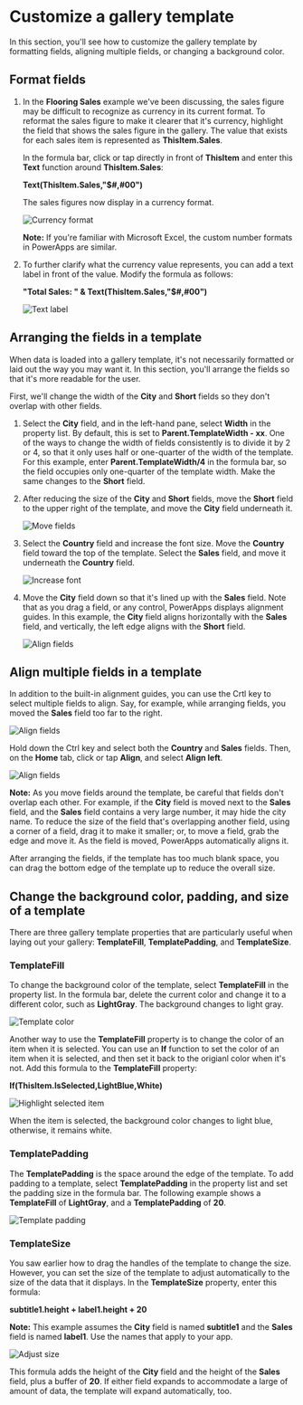 <properties
   pageTitle="Customize a gallery template | Microsoft PowerApps"
   description="Format fields, align multiple fields, and change colors to customize a gallery template"
   services=""
   suite="powerapps"
   documentationCenter="na"
   authors="v-subohe"
   manager="anneta"
   editor=""
   tags=""/>

<tags
   ms.service="powerapps"
   ms.devlang="na"
   ms.topic="get-started-article"
   ms.tgt_pltfrm="na"
   ms.workload="na"
   ms.date="05/15/2017"
   ms.author="v-subohe"/>

# Customize a gallery template
In this section, you'll see how to customize the gallery template by formatting fields, aligning multiple fields, or changing a background color.

## Format fields
1. In the **Flooring Sales** example we've been discussing, the sales figure may be difficult to recognize as currency in its current format. To reformat the sales figure to make it clearer that it's currency, highlight the field that shows the sales figure in the gallery. The value that exists for each sales item is represented as **ThisItem.Sales**.

   In the formula bar, click or tap directly in front of **ThisItem** and enter this **Text** function around **ThisItem.Sales**:

   **Text(ThisItem.Sales,"$#,#00")**

   The sales figures now display in a currency format.  

     ![Currency format](./media/learning-customize-gallery-template/currency-format.png)

   **Note:** If you're familiar with Microsoft Excel, the custom number formats in PowerApps are similar.

2. To further clarify what the currency value represents, you can add a text label in front of the value. Modify the formula as follows:

   **"Total Sales: " & Text(ThisItem.Sales,"$#,#00")**

     ![Text label](./media/learning-customize-gallery-template/currency-label.png)


## Arranging the fields in a template

When data is loaded into a gallery template, it's not necessarily formatted or laid out the way you may want it. In this section, you'll arrange the fields so that it's more readable for the user.

First, we'll change the width of the **City** and **Short** fields so they don't overlap with other fields.

1. Select the **City** field, and in the left-hand pane, select **Width** in the property list. By default, this is set to **Parent.TemplateWidth - xx**. One of the ways to change the width of fields consistently is to divide it by 2 or 4, so that it only uses half or one-quarter of the width of the template. For this example, enter **Parent.TemplateWidth/4** in the formula bar, so the field occupies only one-quarter of the template width. Make the same changes to the **Short** field. 

2. After reducing the size of the **City** and **Short** fields, move the **Short** field to the upper right of the template, and move the **City** field underneath it.

     ![Move fields](./media/learning-customize-gallery-template/city-short-move.png)

3. Select the **Country** field and increase the font size. Move the **Country** field toward the top of the template. Select the **Sales** field, and move it underneath the **Country** field. 

     ![Increase font](./media/learning-customize-gallery-template/increase-font.png)

4. Move the **City** field down so that it's lined up with the **Sales** field. Note that as you drag a field, or any control, PowerApps displays alignment guides. In this example, the **City** field aligns horizontally with the **Sales** field, and vertically, the left edge aligns with the **Short** field.  

     ![Align fields](./media/learning-customize-gallery-template/align-fields.png)


## Align multiple fields in a template

In addition to the built-in alignment guides, you can use the Crtl key to select multiple fields to align. Say, for example, while arranging fields, you moved the **Sales** field too far to the right.

 ![Align fields](./media/learning-customize-gallery-template/out-of-alignment.png)

Hold down the Ctrl key and select both the **Country** and **Sales** fields. Then, on the **Home** tab, click or tap **Align**, and select **Align left**.

![Align fields](./media/learning-customize-gallery-template/align-left.png)

  **Note:** As you move fields around the template, be careful that fields don't overlap each other. For example, if the **City** field is moved next to the **Sales** field, and the **Sales** field contains a very large number, it may hide the city name. To reduce the size of the field that's overlapping another field, using a corner of a field, drag it to make it smaller; or, to move a field, grab the edge and move it. As the field is moved, PowerApps automatically aligns it.

After arranging the fields, if the template has too much blank space, you can drag the bottom edge of the template up to reduce the overall size.

## Change the background color, padding, and size of a template

There are three gallery template properties that are particularly useful when laying out your gallery: **TemplateFill**, **TemplatePadding**, and **TemplateSize**. 

### TemplateFill
To change the background color of the template, select **TemplateFill** in the property list. In the formula bar, delete the current color and change it to a different color, such as **LightGray**. The background changes to light gray.

![Template color](./media/learning-customize-gallery-template/template-fill.png)

Another way to use the **TemplateFill** property is to change the color of an item when it is selected. You can use an **If** function to set the color of an item when it is selected, and then set it back to the origianl color when it's not. Add this formula to the **TemplateFill** property: 

  **If(ThisItem.IsSelected,LightBlue,White)**

  ![Highlight selected item](./media/learning-customize-gallery-template/highlight-selected.png)

When the item is selected, the background color changes to light blue, otherwise, it remains white.


### TemplatePadding
The **TemplatePadding** is the space around the edge of the template. To add padding to a template, select **TemplatePadding** in the property list and set the padding size in the formula bar. The following example shows a **TemplateFill** of **LightGray**, and a **TemplatePadding** of **20**.

![Template padding](./media/learning-customize-gallery-template/template-padding.png)

### TemplateSize

You saw earlier how to drag the handles of the template to change the size. However, you can set the size of the template to adjust automatically to the size of the data that it displays. In the **TemplateSize** property, enter this formula: 

**subtitle1.height + label1.height + 20**

**Note:** This example assumes the **City** field is named **subtitle1** and the **Sales** field is named **label1**. Use the names that apply to your app.

![Adjust size](./media/learning-customize-gallery-template/auto-adjust-size.png)

This formula adds the height of the **City** field and the height of the **Sales** field, plus a buffer of **20**. If either field expands to accommodate a large of amount of data, the template will expand automatically, too. 